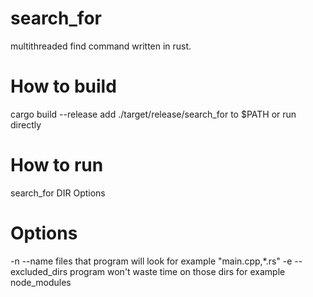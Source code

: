 # search_for
multithreaded find command written in rust.
# How to build
cargo build --release
add ./target/release/search_for to $PATH or run directly
# How to run
search_for DIR Options

# Options
-n --name files that program will look for example "main.cpp,*.rs"
-e --excluded_dirs program won't waste time on those dirs for example node_modules
